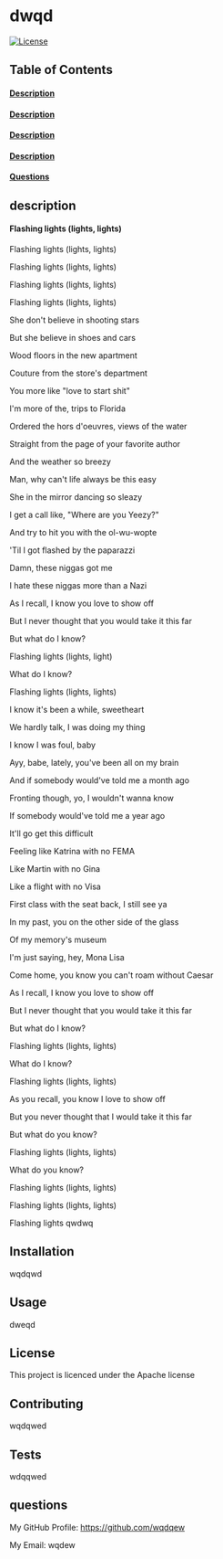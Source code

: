  # dwqd
  [![License](https://img.shields.io/badge/License-Apache_2.0-blue.svg)](https://opensource.org/licenses/Apache-2.0)
  
  ## Table of Contents
  #### [Description](#description)
  #### [Description](#description)
  #### [Description](#description)
  #### [Description](#description)
  #### [Questions](#questions)
  
## description
#### Flashing lights (lights, lights)

Flashing lights (lights, lights)

Flashing lights (lights, lights)

Flashing lights (lights, lights)

Flashing lights (lights, lights)

She don't believe in shooting stars

But she believe in shoes and cars

Wood floors in the new apartment

Couture from the store's department

You more like "love to start shit"

I'm more of the, trips to Florida

Ordered the hors d'oeuvres, views of the water

Straight from the page of your favorite author

And the weather so breezy

Man, why can't life always be this easy

She in the mirror dancing so sleazy

I get a call like, "Where are you Yeezy?"

And try to hit you with the ol-wu-wopte

'Til I got flashed by the paparazzi

Damn, these niggas got me

I hate these niggas more than a Nazi

As I recall, I know you love to show off

But I never thought that you would take it this far

But what do I know?

Flashing lights (lights, light)

What do I know?

Flashing lights (lights, lights)

I know it's been a while, sweetheart

We hardly talk, I was doing my thing

I know I was foul, baby

Ayy, babe, lately, you've been all on my brain

And if somebody would've told me a month ago

Fronting though, yo, I wouldn't wanna know

If somebody would've told me a year ago

It'll go get this difficult

Feeling like Katrina with no FEMA

Like Martin with no Gina

Like a flight with no Visa

First class with the seat back, I still see ya

In my past, you on the other side of the glass

Of my memory's museum

I'm just saying, hey, Mona Lisa

Come home, you know you can't roam without Caesar

As I recall, I know you love to show off

But I never thought that you would take it this far

But what do I know?

Flashing lights (lights, lights)

What do I know?

Flashing lights (lights, lights)

As you recall, you know I love to show off

But you never thought that I would take it this far

But what do you know?

Flashing lights (lights, lights)

What do you know?

Flashing lights (lights, lights)

Flashing lights (lights, lights)

Flashing lights
qwdwq

## Installation
wqdqwd

## Usage
dweqd

## License
This project is licenced under the Apache license

## Contributing
wqdqwed

## Tests
wdqqwed

## questions
My GitHub Profile: https://github.com/wqdqew

My Email: wqdew

 